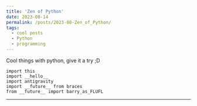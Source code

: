 ```yaml
---
title: 'Zen of Python'
date: 2023-08-14
permalink: /posts/2023-08-Zen_of_Python/
tags:
  - cool posts
  - Python
  - programming
---
```


Cool things with python, give it a try ;D
```
import this
import __hello__
import antigravity
import __future__ from braces
from __future__ import barry_as_FLUFL
```


------
